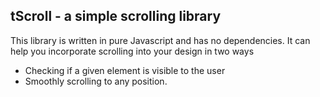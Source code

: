 
## tScroll - a simple scrolling library

This library is written in pure Javascript and has no dependencies. It can help you incorporate scrolling into your design in two ways 
- Checking if a given element is visible to the user
- Smoothly scrolling to any position.
